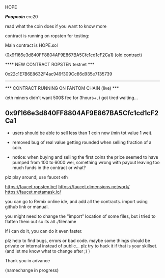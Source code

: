 HOPE


***Poopcoin*** erc20


read what the coin does if you want to know more

contract is running on ropsten for testing:

Main contract is HOPE.sol

(0x9f166e3d840FF8804AF9E867BA5Cfc1cd1cF2Ca1) (old contract)

**** NEW CONTRACT ROPSTEN  testnet ***

0x22c1E7B6E8632F4ac949f309Cc86d935e7135739



----------------------------------------------------------------------


*** CONTRACT RUNNING ON FANTOM CHAIN (live) *** 

(eth miners didn't want 500$ fee for 3hours+, i got tired waiting...

0x9f166e3d840FF8804AF9E867BA5Cfc1cd1cF2Ca1
----------------------------------------------------------------------

- users should be able to sell less than 1 coin now (min tot value 1 wei).
- removed bug of real value getting rounded when selling fraction of a coin.


- notice: when buying and selling the first coins the price seemed to have pumped from 100 to 6000 wei, something wrong with payout leaving too much funds in the contract or what?



plz play around, use faucet eth

https://faucet.ropsten.be/
https://faucet.dimensions.network/
https://faucet.metamask.io/



you can go to Remix online ide, and add all the contracts. import using github link or manual.

you might need to change the "import" location of some files, but i tried to flatten them out so its all ./filename

If i can do it, you can do it even faster.



plz help to find bugs, errors or bad code.
maybe some things should be private or internal instead of public... 
plz try to hack it if that is your skillset. (and let me know what to change after ;) )

Thank you in advance



(namechange in progress)
